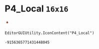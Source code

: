 # P4_Local `16x16`
<img src="/img/P4_Local.png" width=16 height=16>

``` CSharp
EditorGUIUtility.IconContent("P4_Local")
```
```
-9156365771431448045
```
